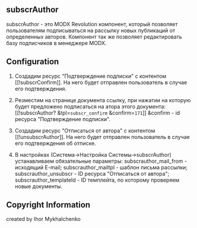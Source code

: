 ## subscrAuthor

subscrAuthor - это MODX Revolution компонент, который позволяет пользователям подписываться 
на рассылку новых публикаций от определенных авторов.
Компонент так же позволяет редактировать базу подписчиков в менеджере MODX.

## Configuration

1. Создадим ресурс "Подтверждение подписки" с контентом [[!subscrConfirm]].
На него будет отправлен пользователь в случае его подтверждения.
2. Резместим на странице документа ссылку, при нажатии на которую
будет предложено подписаться на атора этого документа:
[[!subscrAuthor? &tpl=`subscr_confirm` &confirm=`171`]]
&confirm - id ресурса "Подтверждение подписки".
3. Создадим ресурс "Отписаться от автора" с контентом [[!unsubscrAuthor]].
На него будет отправлен пользователь в случае его подтверждения об отписке.

4. В настройках (Система->Настройка Системы->subscrAuthor) устанавливаем обязательные параметры:
subscrauthor_mail_from - исходящий E-mail;
subscrauthor_mailtpl - шаблон письма рассылки;	
subscrauthor_unsubscr - ID ресурса "Отписаться от автора";
subscrauthor_templateId - ID темплейта, по которому проверяем новые документы.

## Copyright Information 

created by Ihor Mykhalchenko